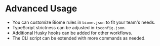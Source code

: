 # Advanced Usage

- You can customize Biome rules in `biome.json` to fit your team's needs.
- TypeScript strictness can be adjusted in `tsconfig.json`.
- Additional Husky hooks can be added for other workflows.
- The CLI script can be extended with more commands as needed. 